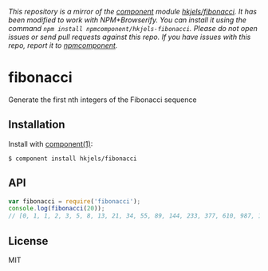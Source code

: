 *This repository is a mirror of the [component](http://component.io) module [hkjels/fibonacci](http://github.com/hkjels/fibonacci). It has been modified to work with NPM+Browserify. You can install it using the command `npm install npmcomponent/hkjels-fibonacci`. Please do not open issues or send pull requests against this repo. If you have issues with this repo, report it to [npmcomponent](https://github.com/airportyh/npmcomponent).*

# fibonacci

  Generate the first nth integers of the Fibonacci sequence

## Installation

  Install with [component(1)](http://component.io):

    $ component install hkjels/fibonacci

## API

```javascript
var fibonacci = require('fibonacci');
console.log(fibonacci(20));
// [0, 1, 1, 2, 3, 5, 8, 13, 21, 34, 55, 89, 144, 233, 377, 610, 987, 1597, 2584, 4181]
```

## License

  MIT
